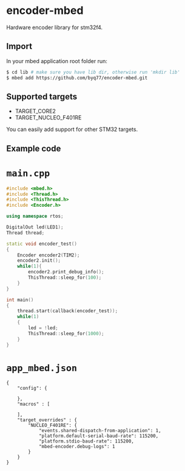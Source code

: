 # encoder-mbed
Hardware encoder library for stm32f4.

## Import
In your mbed application root folder run:

```bash
$ cd lib # make sure you have lib dir, otherwise run 'mkdir lib'
$ mbed add https://github.com/byq77/encoder-mbed.git
```

## Supported targets

* TARGET_CORE2
* TARGET_NUCLEO_F401RE

You can easily add support for other STM32 targets.

## Example code

`main.cpp`
===
```cpp
#include <mbed.h>
#include <Thread.h>
#include <ThisThread.h>
#include <Encoder.h>

using namespace rtos;

DigitalOut led(LED1);
Thread thread;

static void encoder_test()
{
    Encoder encoder2(TIM2);
    encoder2.init();
    while(1){
        encoder2.print_debug_info();
        ThisThread::sleep_for(100);
    }
}

int main()
{
    thread.start(callback(encoder_test));
    while(1)
    {
        led = !led;
        ThisThread::sleep_for(1000);
    }
}
```

`app_mbed.json`
===
```
{
    "config": {
       
    },
    "macros" : [
        
    ],
    "target_overrides" : {
        "NUCLEO_F401RE": {
            "events.shared-dispatch-from-application": 1,
            "platform.default-serial-baud-rate": 115200,
            "platform.stdio-baud-rate": 115200,
            "mbed-encoder.debug-logs": 1
        }
    }
}
```